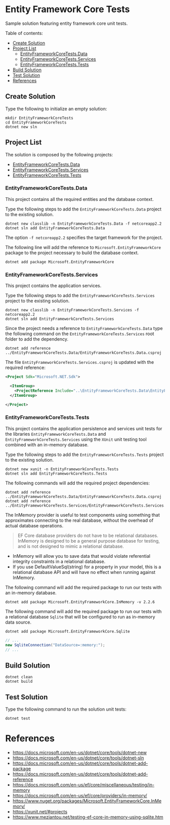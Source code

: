# Entity Framework Core Tests

Sample solution featuring entity framework core unit tests.

Table of contents:

* [Create Solution](#create-solution)
* [Project List](#project-list)
    * [EntityFrameworkCoreTests.Data](#entityframeworkcoretestsdata)
    * [EntityFrameworkCoreTests.Services](#entityframeworkcoretestsservices)
    * [EntityFrameworkCoreTests.Tests](#entityframeworkcoreteststests)    
* [Build Solution](#build-solution)
* [Test Solution](#test-solution)
* [References](#references)

## Create Solution

Type the following to initialize an empty solution:

```
mkdir EntityFrameworkCoreTests
cd EntityFrameworkCoreTests
dotnet new sln
```

## Project List

The solution is composed by the following projects:

* [EntityFrameworkCoreTests.Data](#entityframeworkcoretestsdata)
* [EntityFrameworkCoreTests.Services](#entityframeworkcoretestsservices)
* [EntityFrameworkCoreTests.Tests](#entityframeworkcoreteststests)

### EntityFrameworkCoreTests.Data 

This project contains all the required entities and the database context.

Type the following steps to add the `EntityFrameworkCoreTests.Data` project to the existing solution.

```
dotnet new classlib -n EntityFrameworkCoreTests.Data -f netcoreapp2.2
dotnet sln add EntityFrameworkCoreTests.Data
```
The option `-f netcoreapp2.2` specifies the target framework for the project.  

The following line will add the reference to `Microsoft.EntityFrameworkCore` package to the project necessary to build the database context.  

```
dotnet add package Microsoft.EntityFrameworkCore
```

### EntityFrameworkCoreTests.Services 

This project contains the application services.

Type the following steps to add the `EntityFrameworkCoreTests.Services` project to the existing solution.

```
dotnet new classlib -n EntityFrameworkCoreTests.Services -f netcoreapp2.2
dotnet sln add EntityFrameworkCoreTests.Services
```

Since the project needs a reference to `EntityFrameworkCoreTests.Data` type the following command on the  `EntityFrameworkCoreTests.Services` root folder to add the dependency.

```
dotnet add reference ../EntityFrameworkCoreTests.Data/EntityFrameworkCoreTests.Data.csproj
```

The file `EntityFrameworkCoreTests.Services.csproj` is updated with the required reference: 
```xml
<Project Sdk="Microsoft.NET.Sdk">

  <ItemGroup>
    <ProjectReference Include="..\EntityFrameworkCoreTests.Data\EntityFrameworkCoreTests.Data.csproj" />
  </ItemGroup>

</Project>
```

### EntityFrameworkCoreTests.Tests

This project contains the application persistence and services unit tests for the libraries `EntityFrameworkCoreTests.Data` and `EntityFrameworkCoreTests.Services` using the `XUnit` unit testing tool combined with an in-memory database.

Type the following steps to add the `EntityFrameworkCoreTests.Tests` project to the existing solution.

```
dotnet new xunit -n EntityFrameworkCoreTests.Tests
dotnet sln add EntityFrameworkCoreTests.Tests
```

The following commands will add the required project dependencies:

```
dotnet add reference ../EntityFrameworkCoreTests.Data/EntityFrameworkCoreTests.Data.csproj
dotnet add reference ../EntityFrameworkCoreTests.Services/EntityFrameworkCoreTests.Services.csproj
```

The InMemory provider is useful to test components using something that approximates connecting to the real database, without the overhead of actual database operations.


> EF Core database providers do not have to be relational databases. InMemory is designed to be a general purpose database for testing, and is not designed to mimic a relational database.

* InMemory will allow you to save data that would violate referential integrity constraints in a relational database.
* If you use DefaultValueSql(string) for a property in your model, this is a relational database API and will have no effect when running against InMemory.


The following command will add the required package to run our tests with an in-memory database.

```
dotnet add package Microsoft.EntityFrameworkCore.InMemory -v 2.2.6
```


The following command will add the required package to run our tests with a relational database `Sqlite` that will be configured to run as in-memory data source.

```
dotnet add package Microsoft.EntityFrameworkCore.Sqlite
```
 
```c#
// ...
new SqliteConnection("DataSource=:memory:");
// ...
```

## Build Solution

```
dotnet clean
dotnet build
```

## Test Solution

Type the following command to run the solution unit tests:   

```
dotnet test
```

# References

* https://docs.microsoft.com/en-us/dotnet/core/tools/dotnet-new
* https://docs.microsoft.com/en-us/dotnet/core/tools/dotnet-sln
* https://docs.microsoft.com/en-us/dotnet/core/tools/dotnet-add-package
* https://docs.microsoft.com/en-us/dotnet/core/tools/dotnet-add-reference
* https://docs.microsoft.com/en-us/ef/core/miscellaneous/testing/in-memory
* https://docs.microsoft.com/en-us/ef/core/providers/in-memory/
* https://www.nuget.org/packages/Microsoft.EntityFrameworkCore.InMemory/
* https://xunit.net/#projects
* https://www.meziantou.net/testing-ef-core-in-memory-using-sqlite.htm